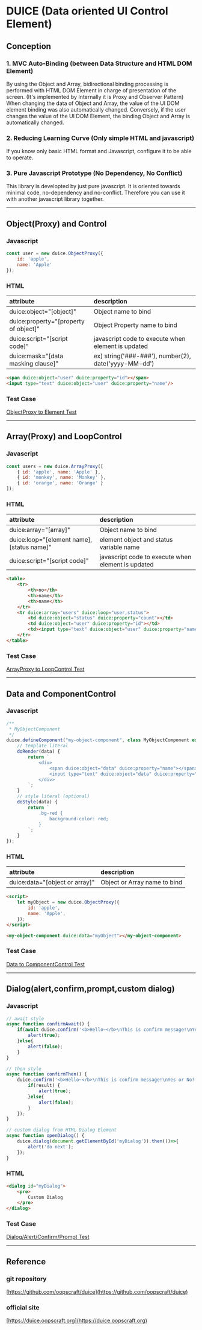 # DUICE (Data oriented UI Control Element)

## Conception

### 1. MVC Auto-Binding (between Data Structure and HTML DOM Element)

By using the Object and Array, bidirectional binding processing is performed with HTML DOM Element in charge of presentation of the screen.
(It's implemented by Internally it is Proxy and Observer Pattern)
When changing the data of Object and Array, the value of the UI DOM element binding was also automatically changed.
Conversely, if the user changes the value of the UI DOM Element, the binding Object and Array is automatically changed.

### 2. Reducing Learning Curve (Only simple HTML and javascript)

If you know only basic HTML format and Javascript,
configure it to be able to operate.

### 3. Pure Javascript Prototype (No Dependency, No Conflict)

This library is developted by just pure javascript.
It is oriented towards minimal code, no-dependency and no-conflict.
Therefore you can use it with another javascript library together.


--------------------------------------------------


## Object(Proxy) and Control


### Javascript

```javascript
const user = new duice.ObjectProxy({
    id: 'apple',
    name: 'Apple'
});
```

### HTML

| attribute                             | description                                          |
|:--------------------------------------|:-----------------------------------------------------|
| duice:object="[object]"               | Object name to bind                                  |
| duice:property="[property of object]" | Object Property name to bind                         |
| duice:script="[script code]"          | javascript code to execute when element is updated   |
| duice:mask="[data masking clause]"    | ex) string('###-###'), number(2), date('yyyy-MM-dd') |

```html
<span duice:object="user" duice:property="id"></span>
<input type="text" duice:object="user" duice:property="name"/>
```

### Test Case
[ObjectProxy to Element Test](test/ControlTest.html)


-----------------------------------------------------------


## Array(Proxy) and LoopControl 

### Javascript

```javascript
const users = new duice.ArrayProxy([
    { id: 'apple', name: 'Apple' },
    { id: 'monkey', name: 'Monkey' },
    { id: 'orange', name: 'Orange' }
]);
```

### HTML

| attribute                                 | description                              |
|:------------------------------------------|:-----------------------------------------|
| duice:array="[array]"                     | Object name to bind                      |
| duice:loop="[element name],[status name]" | element object and status variable name  |
| duice:script="[script code]"          | javascript code to execute when element is updated   |

```html
<table>
    <tr>
        <th>no</th>
        <th>name</th>
        <th>name</th>
    </tr>
    <tr duice:array="users" duice:loop="user,status">
        <td duice:object="status" duice:property="count"></td>
        <td duice:object="user" duice:property="id"></td>
        <td><input type="text" duice:object="user" duice:property="name"/></td>
    </tr>
</table>
```

### Test Case 

[ArrayProxy to LoopControl Test](test/LoopControlTest.html)


-----------------------------------------------------------

## Data and ComponentControl

### Javascript

```javascript
/**
 * MyObjectComponent
 */
duice.defineComponent("my-object-component", class MyObjectComponent extends duice.Component {
    // template literal
    doRender(data) {
        return `
            <div>
                <span duice:object="data" duice:property="name"></span>
                <input type="text" duice:object="data" duice:property="name" class="bg-red"/>
            </div>
        `;
    }
    // style literal (optional)
    doStyle(data) {
        return `
            .bg-red {
                background-color: red;
            }
        `;
    }
});
```

### HTML

| attribute                                 | description                                        |
|:------------------------------------------|:---------------------------------------------------|
| duice:data="[object or array]"            | Object or Array name to bind                       |


```html
<script>
    let myObject = new duice.ObjectProxy({
        id: 'apple',
        name: 'Apple',
    });
</script>

<my-object-component duice:data="myObject"></my-object-component>

```

### Test Case

[Data to ComponentControl Test](test/ComponentControlTest.html)


------------------------------------------------------


## Dialog(alert,confirm,prompt,custom dialog)

### Javascript
```javascript
// await style
async function confirmAwait() {
    if(await duice.confirm('<b>Hello~</b>\nThis is confirm message!\nYes or No?')){
        alert(true);
    }else{
        alert(false);
    }
}

// then style
async function confirmThen() {
    duice.confirm('<b>Hello~</b>\nThis is confirm message!\nYes or No?').then((result) =>{
        if(result) {
            alert(true);
        }else{
            alert(false);
        }
    });
}

// custom dialog from HTML Dialog Element
async function openDialog() {
    duice.dialog(document.getElementById('myDialog')).then(()=>{
        alert('do next');
    });
}
```

### HTML 

```html
<dialog id="myDialog">
    <pre>
        Custom Dialog
    </pre>
</dialog>
```

### Test Case

[Dialog/Alert/Confirm/Prompt Test](test/dialog/DialogTest.html)


------------------------------------------------------------


## Reference

### git repository
[https://github.com/oopscraft/duice](https://github.com/oopscraft/duice)

### official site
[https://duice.oopscraft.org](https://duice.oopscraft.org)



